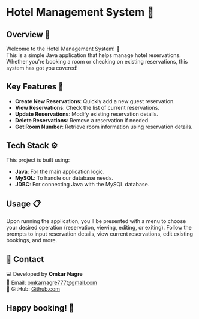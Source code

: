 # Hotel Management System 🏨

## Overview 🌟
Welcome to the Hotel Management System! 🎉  
This is a simple Java application that helps manage hotel reservations.  
Whether you're booking a room or checking on existing reservations, this system has got you covered!

## Key Features 🔑
- **Create New Reservations**: Quickly add a new guest reservation.
- **View Reservations**: Check the list of current reservations.
- **Update Reservations**: Modify existing reservation details.
- **Delete Reservations**: Remove a reservation if needed.
- **Get Room Number**: Retrieve room information using reservation details.

## Tech Stack ⚙️
This project is built using:
- **Java**: For the main application logic.
- **MySQL**: To handle our database needs.
- **JDBC**: For connecting Java with the MySQL database.


## Usage 📋
  Upon running the application, you'll be presented with a menu to choose your desired operation (reservation, viewing, editing, or exiting).
  Follow the prompts to input reservation details, view current reservations, edit existing bookings, and more.

## 📩 Contact  
💻 Developed by **Omkar Nagre**  
📧 Email: [omkarnagre777@gmail.com](mailto:omkarnagre777@gmail.com)  
🔗 GitHub: [Github.com](https://github.com/omkarsnagre)  


## Happy booking! 🌆
